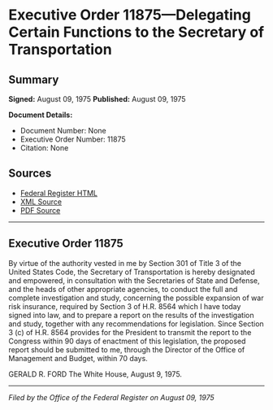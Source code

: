 # Executive Order 11875—Delegating Certain Functions to the Secretary of Transportation

## Summary

**Signed:** August 09, 1975
**Published:** August 09, 1975

**Document Details:**
- Document Number: None
- Executive Order Number: 11875
- Citation: None

## Sources
- [Federal Register HTML](https://www.presidency.ucsb.edu/documents/executive-order-11875-delegating-certain-functions-the-secretary-transportation)
- [XML Source](None)
- [PDF Source](None)

---

## Executive Order 11875

By virtue of the authority vested in me by Section 301 of Title 3 of the United States Code, the Secretary of Transportation is hereby designated and empowered, in consultation with the Secretaries of State and Defense, and the heads of other appropriate agencies, to conduct the full and complete investigation and study, concerning the possible expansion of war risk insurance, required by Section 3 of H.R. 8564 which I have today signed into law, and to prepare a report on the results of the investigation and study, together with any recommendations for legislation. Since Section 3 (c) of H.R. 8564 provides for the President to transmit the report to the Congress within 90 days of enactment of this legislation, the proposed report should be submitted to me, through the Director of the Office of Management and Budget, within 70 days.

GERALD R. FORD
The White House,
August 9, 1975.

---

*Filed by the Office of the Federal Register on August 09, 1975*
